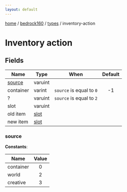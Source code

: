 ```yaml
---
layout: default
---
```


[home](/)  /  [bedrock160](/protocol/bedrock160)  /  [types](/protocol/bedrock160/types)  /  inventory-action

# Inventory action

## Fields

Name | Type | When | Default
---|---|:---:|:---:
[source](#source) | varuint |  | 
container | varint | <code>source</code> is equal to <code>0</code> | -1
? | varuint | <code>source</code> is equal to <code>2</code> | 
slot | varuint |  | 
old item | [slot](/protocol/bedrock160/types/slot) |  | 
new item | [slot](/protocol/bedrock160/types/slot) |  | 

### source

**Constants**:

Name | Value
---|:---:
container | 0
world | 2
creative | 3
